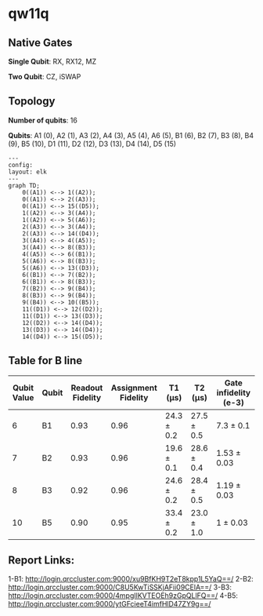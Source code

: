 # qw11q

## Native Gates
**Single Qubit**: RX, RX12, MZ

**Two Qubit**: CZ, iSWAP

## Topology
**Number of qubits**: 16

**Qubits**: A1 (0), A2 (1), A3 (2), A4 (3), A5 (4), A6 (5), B1 (6), B2 (7), B3 (8), B4 (9), B5 (10), D1 (11), D2 (12), D3 (13), D4 (14), D5 (15)

```mermaid
---
config:
layout: elk
---
graph TD;
    0((A1)) <--> 1((A2));
    0((A1)) <--> 2((A3));
    0((A1)) <--> 15((D5));
    1((A2)) <--> 3((A4));
    1((A2)) <--> 5((A6));
    2((A3)) <--> 3((A4));
    2((A3)) <--> 14((D4));
    3((A4)) <--> 4((A5));
    3((A4)) <--> 8((B3));
    4((A5)) <--> 6((B1));
    5((A6)) <--> 8((B3));
    5((A6)) <--> 13((D3));
    6((B1)) <--> 7((B2));
    6((B1)) <--> 8((B3));
    7((B2)) <--> 9((B4));
    8((B3)) <--> 9((B4));
    9((B4)) <--> 10((B5));
    11((D1)) <--> 12((D2));
    11((D1)) <--> 13((D3));
    12((D2)) <--> 14((D4));
    13((D3)) <--> 14((D4));
    14((D4)) <--> 15((D5));
```


## Table for B line

Qubit Value | Qubit  | Readout Fidelity | Assignment Fidelity | T1 (µs) | T2 (µs) | Gate infidelity (e-3) |
| ------------- | ------------- | --------- | -------------------- | ------- | ------- | -------------------- |
|6| B1 | 0.93 | 0.96 | 24.3 ± 0.2 | 27.5 ± 0.5 | 7.3 ± 0.1 |
|7| B2 | 0.93 | 0.96 | 19.6 ± 0.1 | 28.6 ± 0.4 | 1.53 ± 0.03 |
|8| B3 | 0.92 | 0.96 | 24.6 ± 0.2 | 28.4 ± 0.5 | 1.19 ± 0.03 |
|10| B5 | 0.90 | 0.95 | 33.4 ± 0.2 | 23.0 ± 1.0 | 1 ± 0.03 |



## Report Links:

1-B1: http://login.qrccluster.com:9000/xu9BfKH9T2eT8kpp1L5YaQ==/
2-B2: http://login.qrccluster.com:9000/C8U5KwTiSSKjAFii09CElA==/
3-B3: http://login.qrccluster.com:9000/4mpgIlKVTEOEh9zGpQLlFQ==/
4-B5: http://login.qrccluster.com:9000/ytGFcieeT4imfHlD47ZY9g==/
